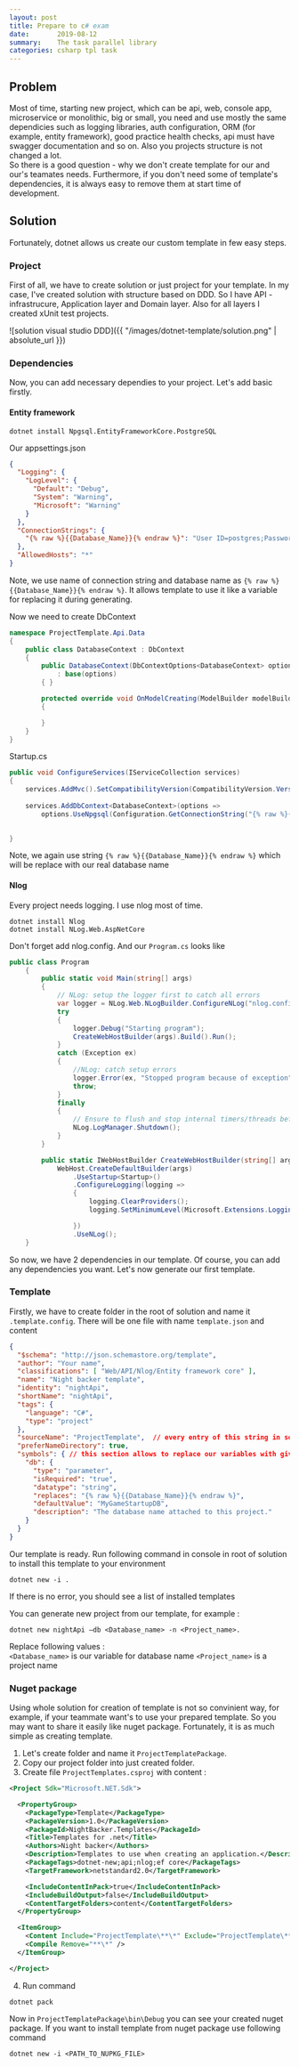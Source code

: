```yaml
---
layout: post
title: Prepare to c# exam
date:       2019-08-12
summary:    The task parallel library
categories: csharp tpl task
---
```


## Problem

Most of time, starting new project, which can be api, web, console app, microservice or monolithic, big or small,
 you need and use mostly the same dependicies such as logging libraries, auth configuration, ORM (for example, entity framework), good practice health checks, api must have swagger documentation and so on. Also you projects structure is not changed a lot.  
 So there is a good question - why we don't create template for our and our's teamates needs. Furthermore, if you don't need some of template's dependencies, it is always easy to remove them at start time of development.

## Solution

Fortunately, dotnet allows us create our custom template in few easy steps.

### Project

First of all, we have to create solution or just project for your template. In my case, I've created solution with structure based on DDD. So I have API - infrastrucure, Application layer and Domain layer. Also for all layers I created xUnit test projects.

![solution visual studio DDD]({{ "/images/dotnet-template/solution.png" | absolute_url }})

### Dependencies

Now, you can add necessary dependies to your project. Let's add basic firstly. 

#### Entity framework

```console
dotnet install Npgsql.EntityFrameworkCore.PostgreSQL
```

Our appsettings.json

```json
{
  "Logging": {
    "LogLevel": {
      "Default": "Debug",
      "System": "Warning",
      "Microsoft": "Warning"
    }
  },
  "ConnectionStrings": {
    "{% raw %}{{Database_Name}}{% endraw %}": "User ID=postgres;Password=postgres;Host=localhost;Port=15432;Database={% raw %}{{Database_Name}}{% endraw %};Pooling=true;",    
  },
  "AllowedHosts": "*"  
}
```

Note, we use name of connection string and database name as `{% raw %}{{Database_Name}}{% endraw %}`. It allows template to use it like a variable for replacing it during generating.

Now we need to create DbContext
```csharp
namespace ProjectTemplate.Api.Data
{
    public class DatabaseContext : DbContext
    {
        public DatabaseContext(DbContextOptions<DatabaseContext> options)
            : base(options)
        { }

        protected override void OnModelCreating(ModelBuilder modelBuilder)
        {

        }
    }
}
```
Startup.cs

```csharp
public void ConfigureServices(IServiceCollection services)
{
    services.AddMvc().SetCompatibilityVersion(CompatibilityVersion.Version_2_2);
    
    services.AddDbContext<DatabaseContext>(options =>
        options.UseNpgsql(Configuration.GetConnectionString("{% raw %}{{Database_Name}}{% endraw %}")));

    
}
```

Note, we again use string `{% raw %}{{Database_Name}}{% endraw %}` which will be replace with our real database name

#### Nlog

Every project needs logging. I use nlog most of time.

```console
dotnet install Nlog
dotnet install NLog.Web.AspNetCore
```

Don't forget add nlog.config. And our `Program.cs` looks like

```csharp
public class Program
    {
        public static void Main(string[] args)
        {
            // NLog: setup the logger first to catch all errors
            var logger = NLog.Web.NLogBuilder.ConfigureNLog("nlog.config").GetCurrentClassLogger();
            try
            {
                logger.Debug("Starting program");
                CreateWebHostBuilder(args).Build().Run();
            }
            catch (Exception ex)
            {
                //NLog: catch setup errors
                logger.Error(ex, "Stopped program because of exception");
                throw;
            }
            finally
            {
                // Ensure to flush and stop internal timers/threads before application-exit (Avoid segmentation fault on Linux)
                NLog.LogManager.Shutdown();
            }
        }

        public static IWebHostBuilder CreateWebHostBuilder(string[] args) =>
            WebHost.CreateDefaultBuilder(args)
                .UseStartup<Startup>()
                .ConfigureLogging(logging =>
                {
                    logging.ClearProviders();
                    logging.SetMinimumLevel(Microsoft.Extensions.Logging.LogLevel.Debug);

                })
                .UseNLog();
    }
```

So now, we have 2 dependencies in our template. Of course, you can add any dependencies you want.
Let's now generate our first template.

### Template

Firstly, we have to create folder in the root of solution and name it `.template.config`. There will be one file with name `template.json` and content

```json
{
  "$schema": "http://json.schemastore.org/template", 
  "author": "Your name",
  "classifications": [ "Web/API/Nlog/Entity framework core" ], 
  "name": "Night backer template", 
  "identity": "nightApi", 
  "shortName": "nightApi", 
  "tags": {
    "language": "C#", 
    "type": "project"
  },
  "sourceName": "ProjectTemplate",  // every entry of this string in source code or in project names will be replace with given value 
  "preferNameDirectory": true, 
  "symbols": { // this section allows to replace our variables with given value during generating project from template
    "db": { 
      "type": "parameter",
	  "isRequired": "true",
      "datatype": "string",
      "replaces": "{% raw %}{{Database_Name}}{% endraw %}",
      "defaultValue": "MyGameStartupDB",
      "description": "The database name attached to this project."
    }		
  }
}
```

Our template is ready. Run following command in console in root of solution to install this template to your environment

```console
dotnet new -i .
```

If there is no error, you should see a list of installed templates

You can generate new project from our template, for example :

```console
dotnet new nightApi –db <Database_name> -n <Project_name>.
```

Replace following values :  
`<Database_name>` is our variable for database name
`<Project_name>` is a project name

### Nuget package

Using whole solution for creation of template is not so convinient way, for example, if your teammate want's to use your prepared template.
 So you may want to share it easily like nuget package. Fortunately, it is as much simple as creating template.

1. Let's create folder and name it `ProjectTemplatePackage`.
2. Copy our project folder into just created folder. 
3. Create file `ProjectTemplates.csproj` with content :

```xml
<Project Sdk="Microsoft.NET.Sdk">

  <PropertyGroup>
    <PackageType>Template</PackageType>
    <PackageVersion>1.0</PackageVersion>
    <PackageId>NightBacker.Templates</PackageId>
    <Title>Templates for .net</Title>
    <Authors>Night backer</Authors>
    <Description>Templates to use when creating an application.</Description>
    <PackageTags>dotnet-new;api;nlog;ef core</PackageTags>
    <TargetFramework>netstandard2.0</TargetFramework>

    <IncludeContentInPack>true</IncludeContentInPack>
    <IncludeBuildOutput>false</IncludeBuildOutput>
    <ContentTargetFolders>content</ContentTargetFolders>
  </PropertyGroup>

  <ItemGroup>
    <Content Include="ProjectTemplate\**\*" Exclude="ProjectTemplate\**\bin\**;ProjectTemplate\**\obj\**" />
    <Compile Remove="**\*" />
  </ItemGroup>

</Project>
```

4. Run command

```console
dotnet pack
```

Now in `ProjectTemplatePackage\bin\Debug` you can see your created nuget package. 
If you want to install template from nuget package use following command

```console
dotnet new -i <PATH_TO_NUPKG_FILE>
```

